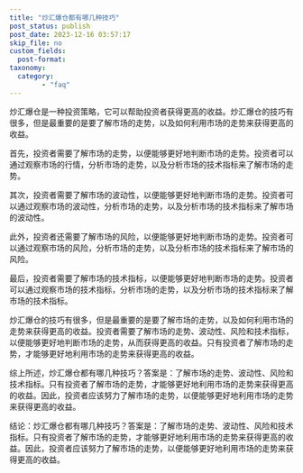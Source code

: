 ```yaml
---
title: "炒汇爆仓都有哪几种技巧"
post_status: publish
post_date: 2023-12-16 03:57:17
skip_file: no
custom_fields: 
  post-format: 
taxonomy:
  category:
        - "faq"
---
```


炒汇爆仓是一种投资策略，它可以帮助投资者获得更高的收益。炒汇爆仓的技巧有很多，但是最重要的是要了解市场的走势，以及如何利用市场的走势来获得更高的收益。

首先，投资者需要了解市场的走势，以便能够更好地判断市场的走势。投资者可以通过观察市场的行情，分析市场的走势，以及分析市场的技术指标来了解市场的走势。

其次，投资者需要了解市场的波动性，以便能够更好地判断市场的走势。投资者可以通过观察市场的波动性，分析市场的走势，以及分析市场的技术指标来了解市场的波动性。

此外，投资者还需要了解市场的风险，以便能够更好地判断市场的走势。投资者可以通过观察市场的风险，分析市场的走势，以及分析市场的技术指标来了解市场的风险。

最后，投资者需要了解市场的技术指标，以便能够更好地判断市场的走势。投资者可以通过观察市场的技术指标，分析市场的走势，以及分析市场的技术指标来了解市场的技术指标。

炒汇爆仓的技巧有很多，但是最重要的是要了解市场的走势，以及如何利用市场的走势来获得更高的收益。投资者需要了解市场的走势、波动性、风险和技术指标，以便能够更好地判断市场的走势，从而获得更高的收益。只有投资者了解市场的走势，才能够更好地利用市场的走势来获得更高的收益。

综上所述，炒汇爆仓都有哪几种技巧？答案是：了解市场的走势、波动性、风险和技术指标。只有投资者了解市场的走势，才能够更好地利用市场的走势来获得更高的收益。因此，投资者应该努力了解市场的走势，以便能够更好地利用市场的走势来获得更高的收益。

结论：炒汇爆仓都有哪几种技巧？答案是：了解市场的走势、波动性、风险和技术指标。只有投资者了解市场的走势，才能够更好地利用市场的走势来获得更高的收益。因此，投资者应该努力了解市场的走势，以便能够更好地利用市场的走势来获得更高的收益。
